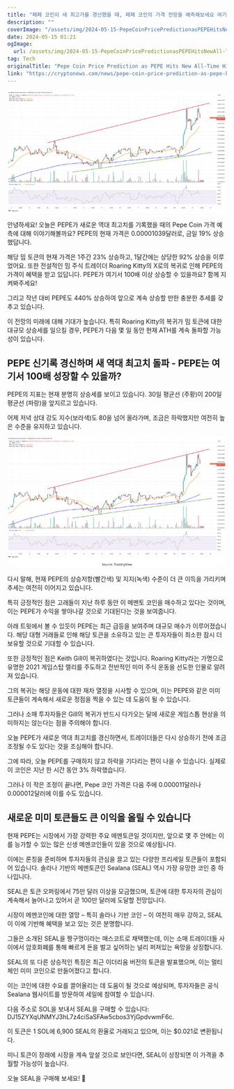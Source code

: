 ```yaml
---
title: "페페 코인이 새 최고가를 경신했을 때, 페페 코인의 가격 전망을 예측해보세요 여기서 100배 이익을 올릴 수 있을까요"
description: ""
coverImage: "/assets/img/2024-05-15-PepeCoinPricePredictionasPEPEHitsNewAll-TimeHighCanPEPE100xFromHere_thumbnail.png"
date: 2024-05-15 01:21
ogImage: 
  url: /assets/img/2024-05-15-PepeCoinPricePredictionasPEPEHitsNewAll-TimeHighCanPEPE100xFromHere_thumbnail.png
tag: Tech
originalTitle: "Pepe Coin Price Prediction as PEPE Hits New All-Time High – Can PEPE 100x From Here?"
link: "https://cryptonews.com/news/pepe-coin-price-prediction-as-pepe-hits-new-all-time-high-can-pepe-100x-from-here.htm"
---
```



![Pepe Coin Price Prediction](/assets/img/2024-05-15-PepeCoinPricePredictionasPEPEHitsNewAll-TimeHighCanPEPE100xFromHere_thumbnail.png)

안녕하세요! 오늘은 PEPE가 새로운 역대 최고치를 기록했을 때의 Pepe Coin 가격 예측에 대해 이야기해볼까요? PEPE의 현재 가격은 0.00001039달러로, 금일 19% 상승했답니다.

해당 밈 토큰의 현재 가격은 1주간 23% 상승하고, 1달간에는 상당한 92% 상승을 이루었어요. 또한 전설적인 밈 주식 트레이더 Roaring Kitty의 X로의 복귀로 인해 PEPE의 가격이 혜택을 받고 있답니다. PEPE가 여기서 100배 이상 상승할 수 있을까요? 함께 지켜봐주세요!



그리고 작년 대비 PEPE도 440% 상승하여 앞으로 계속 상승할 만한 충분한 추세를 갖추고 있습니다.

이 전망의 미래에 대해 기대가 높습니다. 특히 Roaring Kitty의 복귀가 밈 토큰에 대한 대규모 상승세를 일으킬 경우, PEPE가 다음 몇 일 동안 현재 ATH를 계속 돌파할 가능성이 있습니다.

## PEPE 신기록 경신하며 새 역대 최고치 돌파 - PEPE는 여기서 100배 성장할 수 있을까?

PEPE의 지표는 현재 분명히 상승세를 보이고 있습니다. 30일 평균선 (주황)이 200일 평균선 (파랑)을 앞지르고 있습니다.



어제 저녁 상대 강도 지수(보라색)도 80을 넘어 올라가며, 조금은 하락했지만 여전히 높은 수준을 유지하고 있습니다.

![이미지](/assets/img/2024-05-15-PepeCoinPricePredictionasPEPEHitsNewAll-TimeHighCanPEPE100xFromHere_0.png)

다시 말해, 현재 PEPE의 상승저항(빨간색) 및 지지(녹색) 수준이 더 큰 이득을 가리키며 추세는 여전히 이어지고 있습니다.

특히 긍정적인 점은 고래들이 지난 하루 동안 이 메멘토 코인을 매수하고 있다는 것이며, 이는 PEPE가 수익을 쌓아나갈 것으로 기대된다는 것을 보여줍니다.



아래 트윗에서 볼 수 있듯이 PEPE는 최근 급등을 보여주며 대규모 매수가 이루어졌습니다. 해당 대형 거래들로 인해 해당 토큰을 소유하고 있는 큰 투자자들이 최소한 잠시 더 보유할 것으로 기대할 수 있습니다.

또한 긍정적인 점은 Keith Gill이 복귀하였다는 것입니다. Roaring Kitty라는 가명으로 유명한 2021 게임스탑 랠리를 주도하고 전반적인 미미 주식 운동을 선도한 인물로 알려져 있습니다.

그의 복귀는 해당 운동에 대한 재차 열정을 시사할 수 있으며, 이는 PEPE와 같은 미미 토큰들이 계속해서 새로운 정점을 찍을 수 있는 데 도움이 될 수 있습니다.

그러나 소매 투자자들은 Gill의 복귀가 반드시 다가오는 달에 새로운 게임스톱 현상을 의미하지는 않는다는 점을 주의해야 합니다.



오늘 PEPE가 새로운 역대 최고치를 경신하면서, 트레이더들은 다시 상승하기 전에 조금 조정될 수도 있다는 것을 조심해야 합니다.

그에 따라, 오늘 PEPE를 구매하지 않고 하락을 기다리는 편이 나을 수 있습니다. 실제로 이 코인은 지난 한 시간 동안 3% 하락했습니다.

그러나 이 작은 조정이 끝나면, Pepe 코인 가격은 다음 주에 0.000011달러나 0.000012달러에 이를 수도 있습니다.

## 새로운 미미 토큰들도 큰 이익을 올릴 수 있습니다



현재 PEPE는 시장에서 가장 강력한 주요 메멘토큰일 것이지만, 앞으로 몇 주 안에는 이를 능가할 수 있는 많은 신생 메멘코인들이 있을 것으로 예상됩니다.

이에는 론칭을 준비하며 투자자들의 관심을 끌고 있는 다양한 프리세일 토큰들이 포함되어 있습니다. 솔라나 기반의 메멘토큰인 Sealana (SEAL) 역시 가장 유망한 코인 중 하나입니다.

SEAL은 토큰 오퍼링에서 75만 달러 이상을 모금했으며, 토큰에 대한 투자자의 관심이 계속해서 늘어나고 있어서 곧 100만 달러에 도달할 전망입니다.

시장이 메멘코인에 대한 열망 – 특히 솔라나 기반 코인 – 이 여전히 매우 강하고, SEAL이 이에 기반해 혜택을 보고 있는 것은 분명합니다.



그들은 소개된 SEAL을 짱구멍이라는 매스코트로 채택했는데, 이는 소매 트레이더들 사이에서 암호화폐를 통해 빠르게 돈을 벌고 싶어하는 널리 퍼져있는 욕망을 상징합니다.

SEAL의 또 다른 상승적인 특징은 최근 이더리움 버전의 토큰을 발표했으며, 이는 멀티체인 미미 코인으로 만들어졌다고 합니다.

이는 코인에 대한 수요를 끌어올리는 데 도움이 될 것으로 예상되며, 투자자들은 공식 Sealana 웹사이트를 방문하여 세일에 참여할 수 있습니다.

다음 주소로 SOL을 보내서 SEAL을 구매할 수 있습니다: DJ15ZYXqUNMYJ3hL7z4ciSaSFAw5cbos3YjGpdvwmF6c.



이 토큰은 1 SOL에 6,900 SEAL의 환율로 거래되고 있으며, 이는 $0.021로 변환됩니다.

미니 토큰이 장래에 시장을 계속 앞설 것으로 보인다면, SEAL이 상장되면 이 가격을 추월할 가능성이 높습니다.

오늘 SEAL을 구매해 보세요! 🚀
